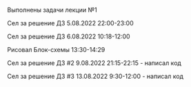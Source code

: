 Выполнены задачи лекции №1

Сел за решение ДЗ 5.08.2022 22:00-23:00

Сел за решение ДЗ 6.08.2022 10:18-12:00

Рисовал Блок-схемы 13:30-14:29

Сел за решение ДЗ #2 9.08.2022 21:15-22:15 - написал код

Сел за решение ДЗ #3 13.08.2022 9:30-12:00 - написал код

